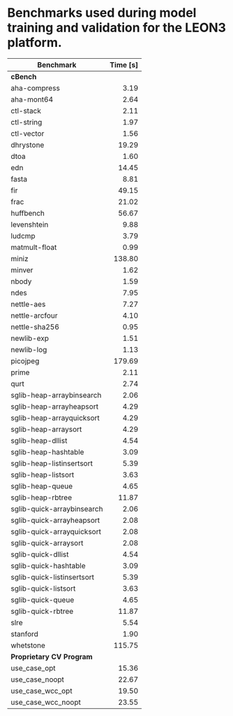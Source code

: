 # Benchmarks used during model training and validation for the LEON3 platform.

| Benchmark                  | Time [s] |
|----------------------------|---------:|
| **cBench**                            |
| aha-compress               |     3.19 |
| aha-mont64                 |     2.64 |
| ctl-stack                  |     2.11 |
| ctl-string                 |     1.97 |
| ctl-vector                 |     1.56 |
| dhrystone                  |    19.29 |
| dtoa                       |     1.60 |
| edn                        |    14.45 |
| fasta                      |     8.81 |
| fir                        |    49.15 |
| frac                       |    21.02 |
| huffbench                  |    56.67 |
| levenshtein                |     9.88 |
| ludcmp                     |     3.79 |
| matmult-float              |     0.99 |
| miniz                      |   138.80 |
| minver                     |     1.62 |
| nbody                      |     1.59 |
| ndes                       |     7.95 |
| nettle-aes                 |     7.27 |
| nettle-arcfour             |     4.10 |
| nettle-sha256              |     0.95 |
| newlib-exp                 |     1.51 |
| newlib-log                 |     1.13 |
| picojpeg                   |   179.69 |
| prime                      |     2.11 |
| qurt                       |     2.74 |
| sglib-heap-arraybinsearch  |     2.06 |
| sglib-heap-arrayheapsort   |     4.29 |
| sglib-heap-arrayquicksort  |     4.29 |
| sglib-heap-arraysort       |     4.29 |
| sglib-heap-dllist          |     4.54 |
| sglib-heap-hashtable       |     3.09 |
| sglib-heap-listinsertsort  |     5.39 |
| sglib-heap-listsort        |     3.63 |
| sglib-heap-queue           |     4.65 |
| sglib-heap-rbtree          |    11.87 |
| sglib-quick-arraybinsearch |     2.06 |
| sglib-quick-arrayheapsort  |     2.08 |
| sglib-quick-arrayquicksort |     2.08 |
| sglib-quick-arraysort      |     2.08 |
| sglib-quick-dllist         |     4.54 |
| sglib-quick-hashtable      |     3.09 |
| sglib-quick-listinsertsort |     5.39 |
| sglib-quick-listsort       |     3.63 |
| sglib-quick-queue          |     4.65 |
| sglib-quick-rbtree         |    11.87 |
| slre                       |     5.54 |
| stanford                   |     1.90 |
| whetstone                  |   115.75 |
| **Proprietary CV Program**            |
| use\_case\_opt             |    15.36 |
| use\_case\_noopt           |    22.67 |
| use\_case\_wcc\_opt        |    19.50 | 
| use\_case\_wcc\_noopt      |    23.55 |

